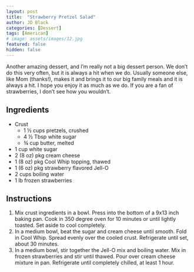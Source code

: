 ```yaml
---
layout: post
title:  "Strawberry Pretzel Salad"
author: JD Black
categories: [Dessert]
tags: [American]
# image: assets/images/12.jpg
featured: false
hidden: false
---
```


Another amazing dessert, and I’m really not a big dessert person.  We don’t do this very often, but it is always a hit when we do.  Usually someone else, like Mom (thanks!), makes it and brings it to our big family meals and it is always a hit.  I hope you enjoy it as much as we do.  If you are a fan of strawberries, I don’t see how you wouldn’t.

## Ingredients
- Crust
    - 1 ½ cups pretzels, crushed
    - 4 ½ Tbsp white sugar
    - ¾ cup butter, melted
- 1 cup white sugar
- 2 (8 oz) pkg cream cheese
- 1 (8 oz) pkg Cool Whip topping, thawed
- 1 (6 oz) pkg strawberry flavored Jell-O
- 2 cups boiling water
- 1 lb frozen strawberries

## Instructions
1. Mix crust ingredients in a bowl.  Press into the bottom of a 9x13 inch baking pan.  Cook in 350 degree oven for 10 minutes or until lightly toasted.  Set aside to cool completely.
1. In a medium bowl, beat the sugar and cream cheese until smooth.  Fold in Cool Whip.  Spread evenly over the cooled crust.  Refrigerate until set, about 30 minutes.
1. In a medium bowl, stir together the Jell-O mix and boiling water.  Mix in frozen strawberries and stir until thawed.  Pour over cream cheese mixture in pan.  Refrigerate until completely chilled, at least 1 hour.


